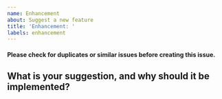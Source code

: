 ```yaml
---
name: Enhancement
about: Suggest a new feature
title: 'Enhancement: '
labels: enhancement
---
```

#### Please check for duplicates or similar issues before creating this issue.
## What is your suggestion, and why should it be implemented?
